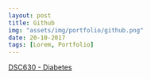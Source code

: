 ```yaml
---
layout: post
title: Github
img: "assets/img/portfolio/github.png"
date: 20-10-2017
tags: [Lorem, Portfolio]
---
```


[DSC630 - Diabetes](https://github.com/knmoses/DSC630-Diabetes)
